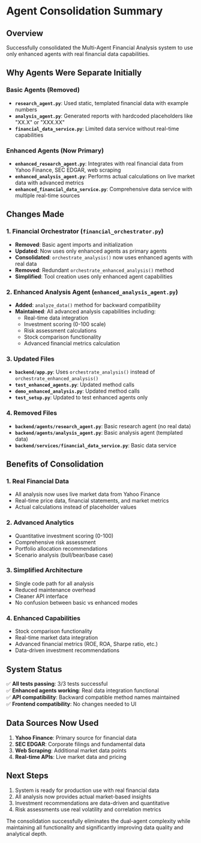 # Agent Consolidation Summary

## Overview
Successfully consolidated the Multi-Agent Financial Analysis system to use only enhanced agents with real financial data capabilities.

## Why Agents Were Separate Initially

### Basic Agents (Removed)
- **`research_agent.py`**: Used static, templated financial data with example numbers
- **`analysis_agent.py`**: Generated reports with hardcoded placeholders like "XX.X" or "XXX.XX"  
- **`financial_data_service.py`**: Limited data service without real-time capabilities

### Enhanced Agents (Now Primary)
- **`enhanced_research_agent.py`**: Integrates with real financial data from Yahoo Finance, SEC EDGAR, web scraping
- **`enhanced_analysis_agent.py`**: Performs actual calculations on live market data with advanced metrics
- **`enhanced_financial_data_service.py`**: Comprehensive data service with multiple real-time sources

## Changes Made

### 1. Financial Orchestrator (`financial_orchestrator.py`)
- **Removed**: Basic agent imports and initialization
- **Updated**: Now uses only enhanced agents as primary agents
- **Consolidated**: `orchestrate_analysis()` now uses enhanced agents with real data
- **Removed**: Redundant `orchestrate_enhanced_analysis()` method
- **Simplified**: Tool creation uses only enhanced agent capabilities

### 2. Enhanced Analysis Agent (`enhanced_analysis_agent.py`)
- **Added**: `analyze_data()` method for backward compatibility
- **Maintained**: All advanced analysis capabilities including:
  - Real-time data integration
  - Investment scoring (0-100 scale)
  - Risk assessment calculations
  - Stock comparison functionality
  - Advanced financial metrics calculation

### 3. Updated Files
- **`backend/app.py`**: Uses `orchestrate_analysis()` instead of `orchestrate_enhanced_analysis()`
- **`test_enhanced_agents.py`**: Updated method calls
- **`demo_enhanced_analysis.py`**: Updated method calls
- **`test_setup.py`**: Updated to test enhanced agents only

### 4. Removed Files
- **`backend/agents/research_agent.py`**: Basic research agent (no real data)
- **`backend/agents/analysis_agent.py`**: Basic analysis agent (templated data)
- **`backend/services/financial_data_service.py`**: Basic data service

## Benefits of Consolidation

### 1. **Real Financial Data**
- All analysis now uses live market data from Yahoo Finance
- Real-time price data, financial statements, and market metrics
- Actual calculations instead of placeholder values

### 2. **Advanced Analytics**
- Quantitative investment scoring (0-100)
- Comprehensive risk assessment
- Portfolio allocation recommendations
- Scenario analysis (bull/bear/base case)

### 3. **Simplified Architecture**
- Single code path for all analysis
- Reduced maintenance overhead
- Cleaner API interface
- No confusion between basic vs enhanced modes

### 4. **Enhanced Capabilities**
- Stock comparison functionality
- Real-time market data integration
- Advanced financial metrics (ROE, ROA, Sharpe ratio, etc.)
- Data-driven investment recommendations

## System Status

✅ **All tests passing**: 3/3 tests successful  
✅ **Enhanced agents working**: Real data integration functional  
✅ **API compatibility**: Backward compatible method names maintained  
✅ **Frontend compatibility**: No changes needed to UI  

## Data Sources Now Used

1. **Yahoo Finance**: Primary source for financial data
2. **SEC EDGAR**: Corporate filings and fundamental data
3. **Web Scraping**: Additional market data points
4. **Real-time APIs**: Live market data and pricing

## Next Steps

1. System is ready for production use with real financial data
2. All analysis now provides actual market-based insights
3. Investment recommendations are data-driven and quantitative
4. Risk assessments use real volatility and correlation metrics

The consolidation successfully eliminates the dual-agent complexity while maintaining all functionality and significantly improving data quality and analytical depth.
